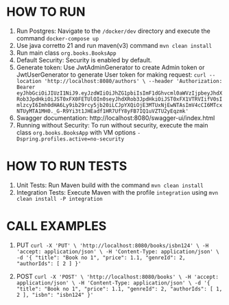 # HOW TO RUN
1. Run Postgres: Navigate to the ``/docker/dev`` directory and execute the command ``docker-compose up``
2. Use java corretto 21 and run maven(v3) command ``mvn clean install``
3. Run main class ``org.books.BooksApp``
4. Default Security: Security is enabled by default.
5. Generate token: Use JwtAdminGenerator to create Admin token or JwtUserGenerator to generate User token for making request:
   ``curl --location 'http://localhost:8080/authors' \
   --header 'Authorization: Bearer eyJhbGciOiJIUzI1NiJ9.eyJzdWIiOiJhZG1pbiIsImF1dGhvcml0aWVzIjpbeyJhdXRob3JpdHkiOiJST0xFX0FETUlOIn0seyJhdXRob3JpdHkiOiJST0xFX1VTRVIifV0sImlzcyI6Imh0dHA6Ly9ib29rcy5jb20iLCJpYXQiOjE3MTUxNjEwNTAsImV4cCI6MTcxNTUyMTA1MH0._G-R9Yi3t1JHEadf1HR7UfY8yFB7IQ1uVZTU2yEqzmk'``
6. Swagger documentation: http://localhost:8080/swagger-ui/index.html
7. Running without Security: To run without security, execute the main class ``org.books.BooksApp`` with VM options ``-Dspring.profiles.active=no-security``



# HOW TO RUN TESTS
1. Unit Tests: Run Maven build with the command ``mvn clean install``
2. Integration Tests: Execute Maven with the profile ``integration`` using  ``mvn clean install -P integration``

# CALL EXAMPLES
1. PUT
``curl -X 'PUT' \
'http://localhost:8080/books/isbn124' \
-H 'accept: application/json' \
-H 'Content-Type: application/json' \
-d '{
"title": "Book no 1",
"price": 1.1,
"genreId": 2,
"authorIds": [
2
]
}'``

2. POST
``curl -X 'POST' \
   'http://localhost:8080/books' \
   -H 'accept: application/json' \
   -H 'Content-Type: application/json' \
   -d '{
   "title": "Book no 1",
   "price": 1.1,
   "genreId": 2,
   "authorIds": [
   1,
   2
   ],
   "isbn": "isbn124"
   }'``
